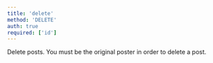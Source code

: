 ```yaml
---
title: 'delete'
method: 'DELETE'
auth: true
required: ['id']
---
```


Delete posts. You must be the original poster in order to delete a post.